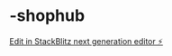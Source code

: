 # -shophub

[Edit in StackBlitz next generation editor ⚡️](https://stackblitz.com/~/github.com/Userrajat/-shophub)